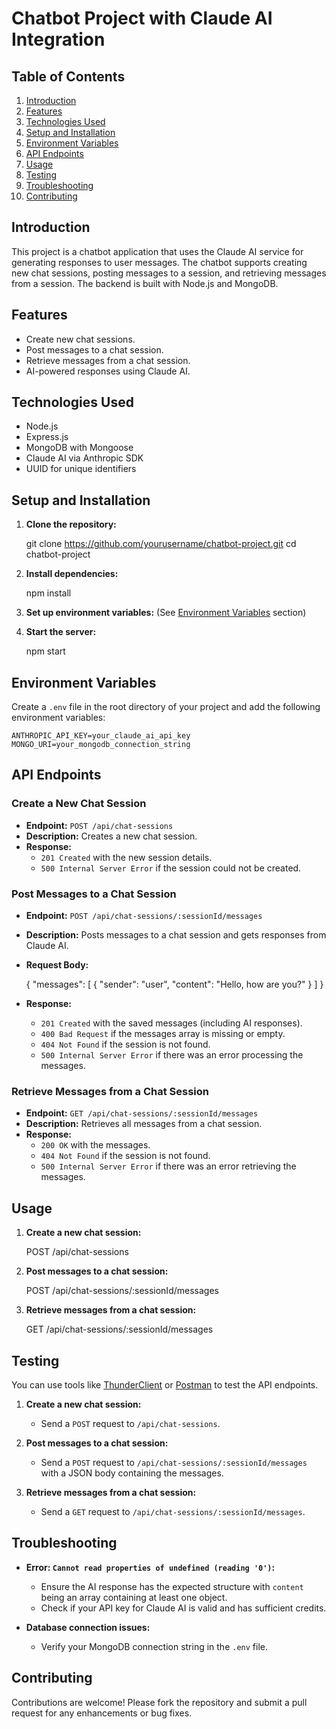 # Chatbot Project with Claude AI Integration

## Table of Contents

1. [Introduction](#introduction)
2. [Features](#features)
3. [Technologies Used](#technologies-used)
4. [Setup and Installation](#setup-and-installation)
5. [Environment Variables](#environment-variables)
6. [API Endpoints](#api-endpoints)
7. [Usage](#usage)
8. [Testing](#testing)
9. [Troubleshooting](#troubleshooting)
10. [Contributing](#contributing)


## Introduction

This project is a chatbot application that uses the Claude AI service for generating responses to user messages. The chatbot supports creating new chat sessions, posting messages to a session, and retrieving messages from a session. The backend is built with Node.js and MongoDB.

## Features

- Create new chat sessions.
- Post messages to a chat session.
- Retrieve messages from a chat session.
- AI-powered responses using Claude AI.

## Technologies Used

- Node.js
- Express.js
- MongoDB with Mongoose
- Claude AI via Anthropic SDK
- UUID for unique identifiers

## Setup and Installation

1. **Clone the repository:**

    git clone https://github.com/yourusername/chatbot-project.git
    cd chatbot-project

2. **Install dependencies:**

    npm install

3. **Set up environment variables:** (See [Environment Variables](#environment-variables) section)

4. **Start the server:**

    npm start

## Environment Variables

Create a `.env` file in the root directory of your project and add the following environment variables:

    ANTHROPIC_API_KEY=your_claude_ai_api_key
    MONGO_URI=your_mongodb_connection_string

## API Endpoints

### Create a New Chat Session

- **Endpoint:** `POST /api/chat-sessions`
- **Description:** Creates a new chat session.
- **Response:**
  - `201 Created` with the new session details.
  - `500 Internal Server Error` if the session could not be created.

### Post Messages to a Chat Session

- **Endpoint:** `POST /api/chat-sessions/:sessionId/messages`
- **Description:** Posts messages to a chat session and gets responses from Claude AI.
- **Request Body:**

    {
      "messages": [
        {
          "sender": "user",
          "content": "Hello, how are you?"
        }
      ]
    }

- **Response:**
  - `201 Created` with the saved messages (including AI responses).
  - `400 Bad Request` if the messages array is missing or empty.
  - `404 Not Found` if the session is not found.
  - `500 Internal Server Error` if there was an error processing the messages.

### Retrieve Messages from a Chat Session

- **Endpoint:** `GET /api/chat-sessions/:sessionId/messages`
- **Description:** Retrieves all messages from a chat session.
- **Response:**
  - `200 OK` with the messages.
  - `404 Not Found` if the session is not found.
  - `500 Internal Server Error` if there was an error retrieving the messages.

## Usage

1. **Create a new chat session:**

    POST /api/chat-sessions

2. **Post messages to a chat session:**

    POST /api/chat-sessions/:sessionId/messages

3. **Retrieve messages from a chat session:**

    GET /api/chat-sessions/:sessionId/messages

## Testing

You can use tools like [ThunderClient](https://www.thunderclient.com/) or [Postman](https://www.postman.com/) to test the API endpoints.

1. **Create a new chat session:**
   - Send a `POST` request to `/api/chat-sessions`.

2. **Post messages to a chat session:**
   - Send a `POST` request to `/api/chat-sessions/:sessionId/messages` with a JSON body containing the messages.

3. **Retrieve messages from a chat session:**
   - Send a `GET` request to `/api/chat-sessions/:sessionId/messages`.

## Troubleshooting

- **Error: `Cannot read properties of undefined (reading '0')`:**
  - Ensure the AI response has the expected structure with `content` being an array containing at least one object.
  - Check if your API key for Claude AI is valid and has sufficient credits.

- **Database connection issues:**
  - Verify your MongoDB connection string in the `.env` file.

## Contributing

Contributions are welcome! Please fork the repository and submit a pull request for any enhancements or bug fixes.



